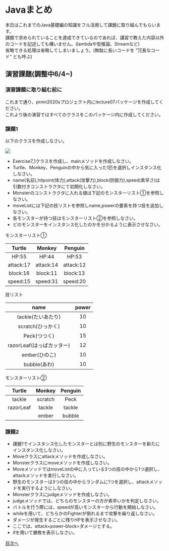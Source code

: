 # Javaまとめ

本日はこれまでのJava基礎編の知識をフル活用して課題に取り組んでもらいます。  
課題で求められていることを達成できているのであれば、講習で教えた内容以外のコードを記述しても構いません。(lambdaや型推論、Streamなど)  
省略できる処理は省略してしまいましょう。(無駄に長いコードを ”冗長なコード” とも呼ぶ)  


## 演習課題(調整中6/4~)

### 演習課題に取り組む前に

これまで通り、prmn2020sプロジェクト内にlecture07パッケージを作成してください。  
これより後の演習ではすべてのクラスをこのパッケージ内に作成してください。  

### 課題1

以下のクラスを作成しなさい。

![](http://www.plantuml.com/plantuml/png/RLFR2jim37ttLvZi9UcQifOzXL7QFOmDrZ785pYDQ4qTEyHkkyiA_TVzo6J5Tb8Oj44-biwHZfATTM9mrqunUv6w5uFe-549Q_VE3RAvElXoDBgMlu2_O-nWj7Kmy6oJyR9Sy6oTyKyIL1jl25cKWpoTNOc7rUfznW_c1hpw-toc7qDsSRpGHNdjopzRIcACf7aa-yrugKK7LOszw1EUpj9zDrAx2lzu54GJ3eqoAROzG1lY3fc_Ikig__ZWTRQCyRT199y9B3dozv5_oSSkn_YZCZ5Cv0NIYBRrbBbNgNnKL3SZMtz3rJbew7vMGMt9fMxX1nN7F7isTw98YBHx9GbeZ54WD68dSDz4XrWqWw3FmG-4yUd9PjXaLbAZed6iL898xISA07kmk0TQBMsX6zkVsqW0EKbfUKXPJwC6P1CHRrU3hYYe_KiNvtrCQxy1YhsPhnnBo9iPLlpFZGTBNK_l5hNUcpiCD1dMJNUlUqz9HLfS76YQvsMJeNaKte5kyGFw1m00)

* Exercise7_1クラスを作成し、mainメソッドを作成しなさい。       
* Turtle、Monkey、Penguinの中から気に入った1匹を選択しインスタンス化しなさい。  
* name(名前),hitpoint(体力),attack(攻撃力),block(防御力),speed(素早さ)は引数付きコンストラクタにて初期化しなさい。  
* Monsterのコンストラクタに入れる値は下記のモンスターリスト①を参照しなさい。  
* moveListには下記の技リストを参照しname,powerの要素を持つ技を追加しなさい。 
* 各モンスターが持つ技はモンスターリスト②を参照しなさい。
* どのモンスターをインスタンス化したのかを分かるように表示させなさい。  

モンスターリスト①

|Turtle|Monkey|Penguin|
|:-------:|:------:|:------:|
|HP:55|HP:44|HP:53|
|attack:17|attack:14|attack:12|
|block:16|block:11|block:13|
|speed:15|speed:31|speed:20|

技リスト  

|name|power|
|:-------:|:------:|
|tackle(たいあたり)|10|
|scratch(ひっかく)|10|
|Peck(つつく)|15|
|razorLeaf(はっぱカッター)|12|
|ember(ひのこ)|10|
|bubble(あわ)|10|


モンスターリスト②

|Turtle|Monkey|Penguin|
|:-------:|:------:|:------:|
|tackle|scratch|Peck|
|razorLeaf|tackle|tackle|
||ember|bubble|  
  
  
### 課題2

* 課題1でインスタンス化したモンスターとは別に野生のモンスターを新たにインスタンス化しなさい。  
* Moveクラスにattackメソッドを作成しなさい。
* Monsterクラスにmoveメソッドを作成しなさい。 
* MoveメソッドではmoveListの中に入っている3つの技の中から1つ選択し、attackメソッドを実行しなさい。 
* 野生のモンスターは3つの技の中からランダムに1つを選択し、attackメソッドを実行するようにしなさい。  
* Monsterクラスにjudgeメソッドを作成しなさい。
* judgeメソッドでは、どちらのモンスターの方が素早いかを判定しなさい。
* バトルを行う際には、speedが高いモンスターから行動を開始しなさい。
* whileを用いて、どちらかのFighterが倒れるまで攻撃を繰り返しなさい。  
* ダメージが発生するごとに残りHPを表示させなさい。  
* ここでは、attack+power-block=ダメージとする。 
* ifを用いて勝敗を表示しなさい。

[目次へ](../README.md)
